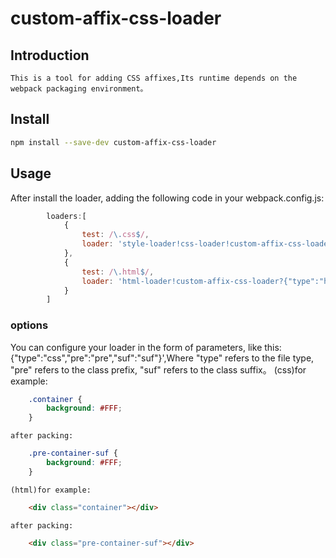 <div align="left">

  <h1>custom-affix-css-loader</h1>

</div>
<h2 align="left">Introduction</h2>

    This is a tool for adding CSS affixes,Its runtime depends on the webpack packaging environment。

<h2 align="left">Install</h2>

```bash
npm install --save-dev custom-affix-css-loader
```

<h2 align="left">Usage</h2>
    After install the loader, adding the following code in your webpack.config.js:

```javascript 
        loaders:[
            {   
                test: /\.css$/,  
                loader: 'style-loader!css-loader!custom-affix-css-loader?{"type":"css","pre":"pre","suf":"suf"}'  
            },  
            {   
                test: /\.html$/,  
                loader: 'html-loader!custom-affix-css-loader?{"type":"html","pre":"pre","suf":"suf"}'  
            }  
        ]  
```

<h3 align="left">options</h3>
    You can configure your loader in the form of parameters, like this:
    {"type":"css","pre":"pre","suf":"suf"}',Where "type" refers to the file type, "pre" refers to the class prefix, "suf" refers to the class suffix。
    (css)for example:
    
```css
    .container {
        background: #FFF;
    }
```

    after packing:
    
```css
    .pre-container-suf {
        background: #FFF;
    }
```
    (html)for example:
    
```html
    <div class="container"></div>
```

    after packing:
```html
    <div class="pre-container-suf"></div>
```

